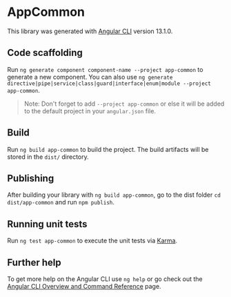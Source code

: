 # AppCommon

This library was generated with [Angular CLI](https://github.com/angular/angular-cli) version 13.1.0.

## Code scaffolding

Run `ng generate component component-name --project app-common` to generate a new component. You can also use `ng generate directive|pipe|service|class|guard|interface|enum|module --project app-common`.
> Note: Don't forget to add `--project app-common` or else it will be added to the default project in your `angular.json` file. 

## Build

Run `ng build app-common` to build the project. The build artifacts will be stored in the `dist/` directory.

## Publishing

After building your library with `ng build app-common`, go to the dist folder `cd dist/app-common` and run `npm publish`.

## Running unit tests

Run `ng test app-common` to execute the unit tests via [Karma](https://karma-runner.github.io).

## Further help

To get more help on the Angular CLI use `ng help` or go check out the [Angular CLI Overview and Command Reference](https://angular.io/cli) page.
